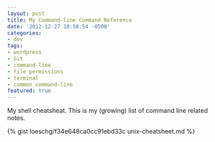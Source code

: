 ```yaml
---
layout: post
title: My Command-line Command Reference
date: '2012-12-27 10:58:54 -0500'
categories:
- dev
tags:
- wordpress
- Git
- command-line
- file permissions
- terminal
- common command-line
featured: true
---
```


My shell cheatsheat. This is my (growing) list of command line related notes.

<!--more-->

{% gist loeschg/f34e648ca0cc91ebd33c unix-cheatsheet.md %}

<!--
status: publish
published: true
author:
  display_name: Greg Loesch
  login: greg
  email: loesch.greg@gmail.com
  url: http://gregloesch.com
author_login: greg
author_email: loesch.greg@gmail.com
author_url: http://gregloesch.com
wordpress_id: 880
wordpress_url: http://gregloesch.com/?p=880
date_gmt: '2012-12-27 15:58:54 -0500'
comments: []
-->